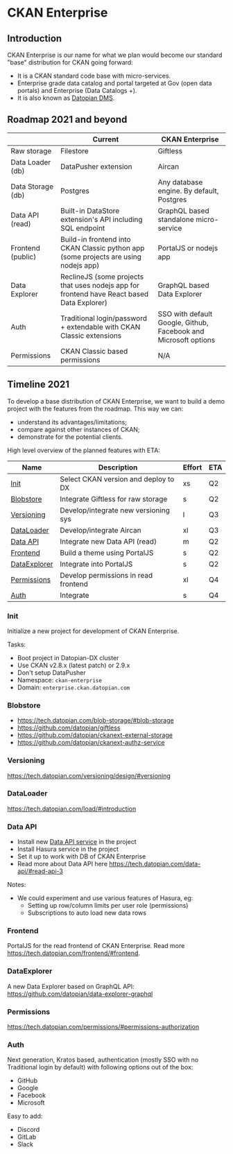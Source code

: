 # CKAN Enterprise

## Introduction

CKAN Enterprise is our name for what we plan would become our standard "base" distribution for CKAN going forward:

* It is a CKAN standard code base with micro-services.
* Enterprise grade data catalog and portal targeted at Gov (open data portals) and Enterprise (Data Catalogs +).
* It is also known as [Datopian DMS](https://www.datopian.com/datopian-dms/).

## Roadmap 2021 and beyond

|                   | Current                                                                                    | CKAN Enterprise                                                 |
|-------------------|--------------------------------------------------------------------------------------------|-----------------------------------------------------------------|
| Raw storage       | Filestore                                                                                  | Giftless                                                        |
| Data Loader (db)  | DataPusher extension                                                                       | Aircan                                                          |
| Data Storage (db) | Postgres                                                                                   | Any database engine. By default, Postgres                       |
| Data API (read)   | Built-in DataStore extension's API including SQL endpoint                                  | GraphQL based standalone micro-service                          |
| Frontend (public) | Build-in frontend into CKAN Classic python app (some projects are using nodejs app)        | PortalJS or nodejs app                                          |
| Data Explorer     | ReclineJS (some projects that uses nodejs app for frontend have React based Data Explorer) | GraphQL based Data Explorer                                     |
| Auth              | Traditional login/password + extendable with CKAN Classic extensions                       | SSO with default Google, Github, Facebook and Microsoft options |
| Permissions       | CKAN Classic based permissions                                                             | N/A                                                             |

## Timeline 2021

To develop a base distribution of CKAN Enterprise, we want to build a demo project with the features from the roadmap. This way we can:

* understand its advantages/limitations;
* compare against other instances of CKAN;
* demonstrate for the potential clients.

High level overview of the planned features with ETA:

| Name                          | Description                          | Effort | ETA |
| ----------------------------- | ------------------------------------ | ------ | --- |
| [Init](#Init)                 | Select CKAN version and deploy to DX | xs     | Q2  |
| [Blobstore](#Blobstore)       | Integrate Giftless for raw storage   | s      | Q2  |
| [Versioning](#Versioning)     | Develop/integrate new versioning sys | l      | Q3  |
| [DataLoader](#DataLoader)     | Develop/integrate Aircan             | xl     | Q3  |
| [Data API](#Data-API)         | Integrate new Data API (read)        | m      | Q2  |
| [Frontend](#Frontend)         | Build a theme using PortalJS         | s      | Q2  |
| [DataExplorer](#DataExplorer) | Integrate into PortalJS              | s      | Q2  |
| [Permissions](#Permissions)   | Develop permissions in read frontend | xl     | Q4  |
| [Auth](#Auth)                 | Integrate                            | s      | Q4  |

### Init

Initialize a new project for development of CKAN Enterprise.

Tasks:

* Boot project in Datopian-DX cluster
* Use CKAN v2.8.x (latest patch) or 2.9.x
* Don't setup DataPusher
* Namespace: `ckan-enterprise`
* Domain: `enterprise.ckan.datopian.com`

### Blobstore

* https://tech.datopian.com/blob-storage/#blob-storage
* https://github.com/datopian/giftless
* https://github.com/datopian/ckanext-external-storage
* https://github.com/datopian/ckanext-authz-service

### Versioning

https://tech.datopian.com/versioning/design/#versioning

### DataLoader

https://tech.datopian.com/load/#introduction

### Data API

* Install new [Data API service](https://github.com/datopian/data-api) in the project
* Install Hasura service in the project
* Set it up to work with DB of CKAN Enterprise
* Read more about Data API here https://tech.datopian.com/data-api/#read-api-3

Notes:

* We could experiment and use various features of Hasura, eg:
  * Setting up row/column limits per user role (permissions)
  * Subscriptions to auto load new data rows

### Frontend

PortalJS for the read frontend of CKAN Enterprise. Read more https://tech.datopian.com/frontend/#frontend.

### DataExplorer

A new Data Explorer based on GraphQL API: https://github.com/datopian/data-explorer-graphql

### Permissions

https://tech.datopian.com/permissions/#permissions-authorization

### Auth

Next generation, Kratos based, authentication (mostly SSO with no Traditional login by default) with following options out of the box:

* GitHub
* Google
* Facebook
* Microsoft

Easy to add:

* Discord
* GitLab
* Slack
